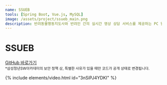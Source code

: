 ```yaml
---
name: SSUEB
tools: [Spring Boot, Vue.js, MySQL]
image: /assets/project/ssueb_main.png
description: 반려동물행동지도사와 반려인 간의 실시간 영상 상담 서비스를 제공하는 PC 웹사이트<br>[삼성청년SW아카데미 공통PJT]
---
```


# SSUEB

[GitHub 바로가기](https://github.com/Jeeyoun-S/SSUEB)   
<sup>*삼성청년SW아카데미의 보안 정책 상, 특별한 사유가 있을 때만 코드가 공개 상태로 변경됩니다.</sup>

{% include elements/video.html id="3nSiPJ4YDKI" %}